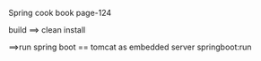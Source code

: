 Spring cook book page-124


build ==>
clean install

==>run spring boot == tomcat as embedded server
springboot:run
